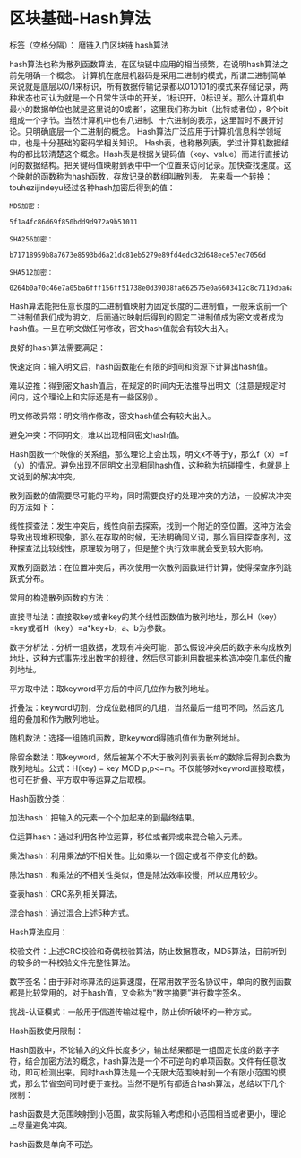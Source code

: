 ﻿# 区块基础-Hash算法

标签（空格分隔）： 磨链入门区块链
hash算法

hash算法也称为散列函数算法，在区块链中应用的相当频繁，在说明hash算法之前先明确一个概念。
计算机在底层机器码是采用二进制的模式，所谓二进制简单来说就是底层以0/1来标识，所有数据传输记录都以010101的模式来存储记录，两种状态也可认为就是一个日常生活中的开关，1标识开，0标识关。那么计算机中最小的数据单位也就是这里说的0或者1，这里我们称为bit（比特或者位），8个bit组成一个字节。当然计算机中也有八进制、十六进制的表示，这里暂时不展开讨论。只明确底层一个二进制的概念。
Hash算法广泛应用于计算机信息科学领域中，也是十分基础的密码学相关知识。
Hash表，也称散列表，学过计算机数据结构的都比较清楚这个概念。Hash表是根据关键码值（key、value）而进行直接访问的数据结构。把关键码值映射到表中中一个位置来访问记录。加快查找速度。这个映射的函数称为hash函数，存放记录的数组叫散列表。
先来看一个转换：touhezijindeyu经过各种hash加密后得到的值：


```
MD5加密：

5f1a4fc86d69f850bdd9d972a9b51011

SHA256加密：

b71718959b8a7673e8593bd6a21dc81eb5279e89fd4edc32d648ece57ed7056d

SHA512加密：

0264b0a70c46e7a05ba6fff156ff51738e0d39038fa662575e0a6603412c8c7119dba6aa76d294338a0156ee22cd10d379f5848b1a45a6027fdc5c47b0366198
```

Hash算法能把任意长度的二进制值映射为固定长度的二进制值，一般来说前一个二进制值我们成为明文，后面通过映射后得到的固定二进制值成为密文或者成为hash值。一旦在明文做任何修改，密文hash值就会有较大出入。

良好的hash算法需要满足：

快速定向：输入明文后，hash函数能在有限的时间和资源下计算出hash值。

难以逆推：得到密文hash值后，在规定的时间内无法推导出明文（注意是规定时间内，这个理论上和实际还是有一些区别）。

明文修改异常：明文稍作修改，密文hash值会有较大出入。

避免冲突：不同明文，难以出现相同密文hash值。

Hash函数一个映像的关系组，那么理论上会出现，明文x不等于y，那么f（x）=f（y）的情况。避免出现不同明文出现相同hash值，这种称为抗碰撞性，也就是上文说到的解决冲突。

散列函数的值需要尽可能的平均，同时需要良好的处理冲突的方法，一般解决冲突的方法如下：

线性探查法：发生冲突后，线性向前去探索，找到一个附近的空位置。这种方法会导致出现堆积现象，那么在存取的时候，无法明确同义词，那么盲目探查序列，这种探查法比较线性，原理较为明了，但是整个执行效率就会受到较大影响。

双散列函数法：在位置冲突后，再次使用一次散列函数进行计算，使得探查序列跳跃式分布。

常用的构造散列函数的方法：

直接寻址法：直接取key或者key的某个线性函数值为散列地址，那么H（key）=key或者H（key）=a*key+b，a、b为参数。

数字分析法：分析一组数据，发现有冲突可能，那么假设冲突后的数字来构成散列地址，这种方式事先找出数字的规律，然后尽可能利用数据来构造冲突几率低的散列地址。

平方取中法：取keyword平方后的中间几位作为散列地址。

折叠法：keyword切割，分成位数相同的几组，当然最后一组可不同，然后这几组的叠加和作为散列地址。

随机数法：选择一组随机函数，取keyword得随机值作为散列地址。

除留余数法：取keyword，然后被某个不大于散列列表表长m的数除后得到余数为散列地址。公式：H(key) = key MOD p,p<=m。不仅能够对keyword直接取模，也可在折叠、平方取中等运算之后取模。

Hash函数分类：

加法hash：把输入的元素一个个加起来的到最终结果。

位运算hash：通过利用各种位运算，移位或者异或来混合输入元素。

乘法hash：利用乘法的不相关性。比如乘以一个固定或者不停变化的数。

除法hash：和乘法的不相关性类似，但是除法效率较慢，所以应用较少。

查表hash：CRC系列相关算法。

混合hash：通过混合上述5种方式。

Hash算法应用：

校验文件：上述CRC校验和奇偶校验算法，防止数据篡改，MD5算法，目前听到的较多的一种校验文件完整性算法。

数字签名：由于非对称算法的运算速度，在常用数字签名协议中，单向的散列函数都是比较常用的，对于hash值，又会称为“数字摘要”进行数字签名。

挑战-认证模式：一般用于信道传输过程中，防止侦听破坏的一种方式。

Hash函数使用限制：

Hash函数中，不论输入的文件长度多少，输出结果都是一组固定长度的数字字符，结合加密方法的概念，hash算法是一个不可逆向的单项函数。文件有任意改动，即可检测出来。同时hash算法是一个无限大范围映射到一个有限小范围的模式，那么节省空间同时便于查找。当然不是所有都适合hash算法，总结以下几个限制：

hash函数是大范围映射到小范围，故实际输入考虑和小范围相当或者更小，理论上尽量避免冲突。

hash函数是单向不可逆。


